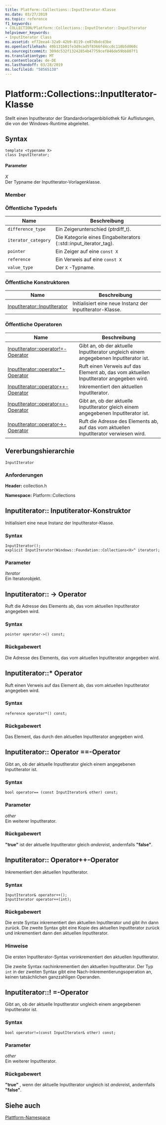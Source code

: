 ```yaml
---
title: Platform::Collections::InputIterator-Klasse
ms.date: 03/27/2019
ms.topic: reference
f1_keywords:
- COLLECTION/Platform::Collections::InputIterator::InputIterator
helpviewer_keywords:
- InputIterator Class
ms.assetid: ef72eea4-32a9-42b9-8119-ce87dbdcd3be
ms.openlocfilehash: 49b131b01fe3d9cad5f8366fd4cc0c110b5d060c
ms.sourcegitcommit: 309dc532f13242854b47759cef846de59bb807f1
ms.translationtype: MT
ms.contentlocale: de-DE
ms.lasthandoff: 03/28/2019
ms.locfileid: "58565138"
---
```

# <a name="platformcollectionsinputiterator-class"></a>Platform::Collections::InputIterator-Klasse

Stellt einen InputIterator der Standardvorlagenbibliothek für Auflistungen, die von der Windows-Runtime abgeleitet.

## <a name="syntax"></a>Syntax

```
template <typename X>
class InputIterator;
```

#### <a name="parameters"></a>Parameter

*X*<br/>
Der Typname der InputIterator-Vorlagenklasse.

### <a name="members"></a>Member

### <a name="public-typedefs"></a>Öffentliche Typedefs

|Name|Beschreibung|
|----------|-----------------|
|`difference_type`|Ein Zeigerunterschied (ptrdiff_t).|
|`iterator_category`|Die Kategorie eines Eingabeiterators (::std::input_iterator_tag).|
|`pointer`|Ein Zeiger auf eine `const X`|
|`reference`|Ein Verweis auf eine `const X`|
|`value_type`|Der `X` -Typname.|

### <a name="public-constructors"></a>Öffentliche Konstruktoren

|Name|Beschreibung|
|----------|-----------------|
|[InputIterator::InputIterator](#ctor)|Initialisiert eine neue Instanz der InputIterator-Klasse.|

### <a name="public-operators"></a>Öffentliche Operatoren

|Name|Beschreibung|
|----------|-----------------|
|[InputIterator::operator!=-Operator](#operator-inequality)|Gibt an, ob der aktuelle InputIterator ungleich einem angegebenen InputIterator ist.|
|[InputIterator::operator*-Operator](#operator-dereference)|Ruft einen Verweis auf das Element ab, das vom aktuellen InputIterator angegeben wird.|
|[InputIterator::operator++-Operator](#operator-increment)|Inkrementiert den aktuellen InputIterator.|
|[InputIterator::operator==-Operator](#operator-equality)|Gibt an, ob der aktuelle InputIterator gleich einem angegebenen InputIterator ist.|
|[InputIterator::operator->-Operator](#operator-arrow)|Ruft die Adresse des Elements ab, auf das vom aktuellen InputIterator verwiesen wird.|

## <a name="inheritance-hierarchy"></a>Vererbungshierarchie

`InputIterator`

### <a name="requirements"></a>Anforderungen

**Header:** collection.h

**Namespace:** Platform::Collections

## <a name="ctor"></a>  Inputiterator:: Inputiterator-Konstruktor

Initialisiert eine neue Instanz der InputIterator-Klasse.

### <a name="syntax"></a>Syntax

```
InputIterator();
explicit InputIterator(Windows::Foundation::Collections<X>^ iterator);
```

### <a name="parameters"></a>Parameter

*Iterator*<br/>
Ein Iteratorobjekt.

## <a name="operator-arrow"></a>  Inputiterator:: -&gt; Operator

Ruft die Adresse des Elements ab, das vom aktuellen InputIterator angegeben wird.

### <a name="syntax"></a>Syntax

```
pointer operator->() const;
```

### <a name="return-value"></a>Rückgabewert

Die Adresse des Elements, das vom aktuellen InputIterator angegeben wird.

## <a name="operator-dereference"></a>  Inputiterator::\* Operator

Ruft einen Verweis auf das Element ab, das vom aktuellen InputIterator angegeben wird.

### <a name="syntax"></a>Syntax

```
reference operator*() const;
```

### <a name="return-value"></a>Rückgabewert

Das Element, das durch den aktuellen InputIterator angegeben wird.

## <a name="operator-equality"></a>  Inputiterator:: Operator ==-Operator

Gibt an, ob der aktuelle InputIterator gleich einem angegebenen InputIterator ist.

### <a name="syntax"></a>Syntax

```
bool operator== (const InputIterator& other) const;
```

### <a name="parameters"></a>Parameter

*other*<br/>
Ein weiterer InputIterator.

### <a name="return-value"></a>Rückgabewert

**"true"** ist der aktuelle InputIterator gleich *andere*ist, andernfalls **"false"**.

## <a name="operator-increment"></a>  Inputiterator:: Operator++-Operator

Inkrementiert den aktuellen InputIterator.

### <a name="syntax"></a>Syntax

```
InputIterator& operator++();
InputIterator operator++(int);
```

### <a name="return-value"></a>Rückgabewert

Die erste Syntax inkrementiert den aktuellen InputIterator und gibt ihn dann zurück. Die zweite Syntax gibt eine Kopie des aktuellen InputIterator zurück und inkrementiert dann den aktuellen InputIterator.

### <a name="remarks"></a>Hinweise

Die ersten InputIterator-Syntax vorinkrementiert den aktuellen InputIterator.

Die zweite Syntax nachinkrementiert den aktuellen InputIterator. Der Typ `int` in der zweiten Syntax gibt eine Nach-Inkrementierungsoperation an, keinen tatsächlichen ganzzahligen Operanden.

## <a name="operator-inequality"></a>  Inputiterator::! =-Operator

Gibt an, ob der aktuelle InputIterator ungleich einem angegebenen InputIterator ist.

### <a name="syntax"></a>Syntax

```
bool operator!=(const InputIterator& other) const;
```

### <a name="parameters"></a>Parameter

*other*<br/>
Ein weiterer InputIterator.

### <a name="return-value"></a>Rückgabewert

**"true"** , wenn der aktuelle InputIterator ungleich ist *andere*ist, andernfalls **"false"**.

## <a name="see-also"></a>Siehe auch

[Plattform-Namespace](platform-namespace-c-cx.md)
